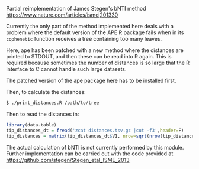 Partial reimplementation of James Stegen's bNTI method https://www.nature.com/articles/ismej201330

Currently the only part of the method implemented here deals with a problem where the default version of the APE R package fails when in its `cophenetic` function receives a tree containing too many leaves.

Here, ape has been patched with a new method where the distances are printed to STDOUT, and then these can be read into R again. This is required because sometimes the number of distances is so large that the R interface to C cannot handle such large datasets.

The patched version of the ape package here has to be installed first.

Then, to calculate the distances:
```sh
$ ./print_distances.R /path/to/tree
```

Then to read the distances in:
```R
library(data.table)
tip_distances_dt = fread('zcat distances.tsv.gz |cut -f3',header=F)
tip_distances = matrix(tip_distances_dt$V1, nrow=sqrt(nrow(tip_distances_dt)))
```

The actual calculation of bNTI is not currently performed by this module. Further implementation can be carried out with the code provided at https://github.com/stegen/Stegen_etal_ISME_2013
